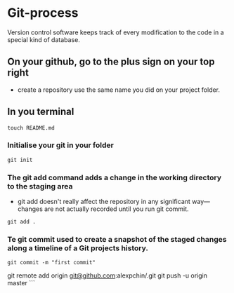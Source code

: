 # Git-process
Version control software keeps track of every modification to the code in a special kind of database.

## On your github, go to the plus sign on your top right
- create a repository use the same name you did on your project folder.

## In you terminal

``` touch README.md ```
### Initialise your git in your folder
``` git init ```

### The git add command adds a change in the working directory to the staging area
- git add doesn't really affect the repository in any significant way—changes are not actually recorded until you run git commit.

``` git add . ```
### Te git commit used to create a snapshot of the staged changes along a timeline of a Git projects history.
``` git commit -m "first commit" ```

git remote add origin git@github.com:alexpchin/<reponame>.git
git push -u origin master ```
